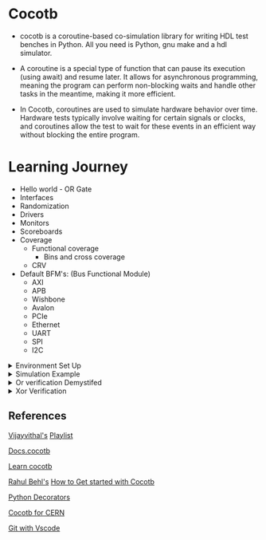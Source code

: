# Cocotb

- cocotb is a coroutine-based co-simulation library for writing HDL test benches in Python. All you need is Python, gnu make and a hdl simulator.

- A coroutine is a special type of function that can pause its execution (using await) and resume later. It allows for asynchronous programming, meaning the program can perform non-blocking waits and handle other tasks in the meantime, making it more efficient.

- In Cocotb, coroutines are used to simulate hardware behavior over time. Hardware tests typically involve waiting for certain signals or clocks, and coroutines allow the test to wait for these events in an efficient way without blocking the entire program.
  
# Learning Journey

- Hello world - OR Gate
- Interfaces
- Randomization
- Drivers
- Monitors
- Scoreboards
- Coverage
  - Functional coverage
    - Bins and cross coverage
  - CRV
- Default BFM's: (Bus Functional Module)
  - AXI
  - APB
  - Wishbone
  - Avalon
  - PCIe
  - Ethernet
  - UART
  - SPI
  - I2C
   
<details>
 <summary> Environment Set Up  </summary>
  
**Installing prerequisites & iverilog:**

>[Installation](https://docs.cocotb.org/en/stable/install.html)

![Screenshot from 2024-09-05 17-14-05](https://github.com/user-attachments/assets/ed9de94d-3182-42af-839b-d7b8bcde244c)
```bash
sudo apt-get install make python3 python3-pip libpython3-dev
sudo apt-get install iverilog
```
**Creating Virtual Environment:**

**Possible Error & Fix:**

![Screenshot from 2024-09-05 18-59-17](https://github.com/user-attachments/assets/d5aa1638-c72b-4ca9-85e6-fdcfec9693f0)
```bash
python3 -m venv venv
```
![image](https://github.com/user-attachments/assets/2d4dafc3-2e0f-42fb-abf3-3311c0837016)
```bash
sudo apt-get install python3-venv
```

>This makes sure that the global Python installation isn't corrupted.

![image](https://github.com/user-attachments/assets/5f0eafe0-bb71-47ce-9072-2bceffbd13c1)
```bash
which python3
source venv/bin/activate
```

**Installing necessary packages:**

**Possible Error & Fix: Install missing wheel package**
![image](https://github.com/user-attachments/assets/8633862b-9204-486b-930b-fc3bc513fc1b)
![image](https://github.com/user-attachments/assets/c9ae8d95-a292-487c-9a90-6471b1d133b4)
```bash
pip3 install pytest cocotb cocotb-bus cocotb-coverage
```

![image](https://github.com/user-attachments/assets/c917a725-3593-4227-bccd-9e4691d9e4f9)
```bash
pip3 install wheel
```

![image](https://github.com/user-attachments/assets/0f928a1f-a1d5-40fa-b6eb-b40ef5bfb9f1)
```bash
ls venv/lib/python3.6/site-packages/
```
> packages sucessfully installed

</details>	

<details>
 <summary> Simulation Example  </summary>

**Using Local Simulation:**

```bash
git clone https://github.com/learn-cocotb/tutorial.git
cd tests/
```

![image](https://github.com/user-attachments/assets/cf7b3c1c-6452-4ed7-a666-bd870b994cad)

```bash
make or
```

**Makefile Structure:**
![image](https://github.com/user-attachments/assets/9f66979d-dbed-441a-b7bb-8525d66a24ef)

```make
vi Makefile

SIM ?= icarus #simulator used,?= means "set the variable only if it is not defined."
TOPLEVEL_LANG ?= verilog
#declaring source files that will be compiled and simulated.
VERILOG_SOURCES += $(PWD)/../hdl/or_gate.v 
VERILOG_SOURCES += $(PWD)/wrappers/or_test.v
#define make target
or:
	rm -rf sim_build #clean build
	$(MAKE) sim MODULE=or_test TOPLEVEL=or_test #python test file and top-level Verilog module
include $(shell cocotb-config --makefiles)/Makefile.sim #This line includes the default Cocotb Makefile,It is always declared at last as it has its own make target which can run instead of or as default 'make' takes the first target.
```
- $(shell cocotb-config --makefiles): This calls the cocotb-config command, which knows where the Cocotb installation is located, and fetches the Makefile.sim file.

- Makefile.sim: This is a core Cocotb file that contains all the common rules for running the simulation, compiling, and linking your test with Cocotb.

>To exit vim editor - : -> q! enter , for more type vimtutor on terminal

**Using Github actions:**

>Go to the actions tab and create a new workflow.

![image](https://github.com/user-attachments/assets/00572a2b-1709-4e64-92a0-aad3b95ba03e)

![image](https://github.com/user-attachments/assets/fbe83226-1ee7-4470-89ad-4f3cb81d44f3)
```YAML
name: learning-cocotb
run-name: ${{ github.actor }} is learning Cocotb
on:
  workflow_dispatch:

jobs:
  verify:
    runs-on: ubuntu-latest
    timeout-minutes: 3
    permissions:
      contents: write
      checks: write
      actions: write
    steps:
      - uses: actions/checkout@v3
      
      - run: sudo apt install -y --no-install-recommends iverilog
      
      - run: pip3 install cocotb cocotb-bus
      
      - run: make -C tests or
      
      - uses: actions/upload-artifact@v4
        with:
          name: waveform
          path: tests/*.vcd

      - name: Publish Test Report
        uses: mikepenz/action-junit-report@v3
        if: always()
        with:
          report_paths: '**/tests/results.xml'
```
```bash
on: [push] - run every time you push
To run it manually use
on:
	workflow_dispatch:
```
![image](https://github.com/user-attachments/assets/e51d2e0e-f045-4d33-84ff-03797f35c0cb)

![image](https://github.com/user-attachments/assets/b371df38-e480-4e2e-aec8-9e7875f468a2)

![image](https://github.com/user-attachments/assets/035053c0-e93c-4efc-921c-2654ab83a905)

**Waveform**:

>Download the artifact from Summary.

![image](https://github.com/user-attachments/assets/9be2731a-4dc9-4155-b7a2-177fdafe97b3)

>[Online waveform viewer](https://vc.drom.io/)

![image](https://github.com/user-attachments/assets/4ec7a1c6-2d17-4a49-aaa8-58821f64c641)

>Gtkwave

![image](https://github.com/user-attachments/assets/6fa8b9ed-51c0-4926-a3dc-9e51af3787c2)

**Clone the repo locally**:
![image](https://github.com/user-attachments/assets/635dd656-adcd-4fcf-adaa-8f64e8696810)
```bash
git clone https://github.com/learn-cocotb/assignment-xor.git
cd assignment-xor/
cd tests
```
![image](https://github.com/user-attachments/assets/0340622a-2150-4be0-890b-ff2f330469e0)
```bash
vi dut_test.py
```

- assert 0: Always fails, triggering an assertion failure. It can be used to deliberately fail a test.

- assert 1: Always passes, so it doesn't trigger any assertion failure.

![image](https://github.com/user-attachments/assets/605f985f-f168-40ba-8565-156b01f3ef4c)
```bash
make
```
</details>	

<details>
 <summary> Or verification Demystifed</summary>
	
**Truth table-Expected Result/Functional Behaviour:**

![image](https://github.com/user-attachments/assets/0b5a7604-023f-4fac-8d40-c54a3eb9db09)	
 
- OR gate design here would be the DUT, and you'd write Python code to drive the OR gate inputs and check the outputs against expected results.

- DUT here stands for Device Under Test. It refers to the specific piece of hardware that is being tested or simulated.

```bash
gedit hdl/or_gate.v
module or_gate(
	input wire a,
	input wire b,
	output wire y
);
assign y=a|b; //DUT
endmodule
```

```python
gedit tests/or_test.py
import cocotb 
from cocotb.triggers import Timer, RisingEdge 

@cocotb.test() #this decorator pulls test-related features
async def or_test(dut): 
    a = (0, 0, 1, 1) #tuples are immutable-here values are predefined and won't change during the test
    b = (0, 1, 0, 1)
    y = (0, 1, 1, 1)

    for i in range(4): #0 to 3
        dut.a.value = a[i] 
        dut.b.value = b[i]
        await Timer(1, 'ns') 
        assert dut.y.value == y[i], f"Error at iteration {i}" 
```

- The Timer trigger pauses the execution for a specified amount of time, simulating delays or waiting for a certain duration within your test.

- RisingEdge waits for a signal to transition from low to high (0 to 1). It’s useful when synchronizing your test with clock edges or specific events in the DUT. We are not using it here.Similarly FallingEdge and Edge also be used

- A decorator is defined as a function that takes another function as an argument and returns a new function that usually extends or alters the behavior of the original function.

```python
def check(func):
    def inside(a, b):
        if b == 0:
            print("Can't divide by 0")
            return
        func(a,b)
    return inside

@check 
def div(a, b):
    return a / b
    
#div=check(div)    
print(div(10, 0))
```
- @cocotb.test(): This is a decorator that marks the function or_test as a Cocotb test. Cocotb will automatically recognize this function and execute it as part of the test suite.

- async def or_test(dut):: This defines the test function as an asynchronous coroutine (async), which allows you to use await inside the function for non-blocking waits.

- dut.a.value = a[i]: This sets the value of the a input of the DUT to the corresponding value in the a tuple for each iteration of the loop.In python even dut.a <= a[i] works.

- Delta delay is a concept in digital simulation that represents an infinitesimally small unit of time. It is a way to model events that happen at the same simulation time but need to be evaluated in a specific order. In hardware simulations, even though two events might appear to happen "simultaneously" in real-time, the simulator needs to process them in some order. The simulator introduces delta cycles to sequence events that happen at the same time step.

- await Timer(1, 'ns'): This pauses the execution of the test for 1 nanosecond. It allows time for the DUT to process the input changes and update the output. The await keyword ensures the test waits for the specified time in a non-blocking way.Similarly await Edge(dut.clk) can also be used.

- Non-blocking operations allow the testbench to simulate these events efficiently, where multiple parts of the hardware can be tested or driven independently without being blocked by one another.

```python
async def test1(dut):
    await Timer(10, 'ns')
    print("Test 1 done")

async def test2(dut):
    await Timer(5, 'ns')
    print("Test 2 done")
```

- Both test1 and test2 will start running, and while test1 is waiting for 10 ns, test2 can complete after 5 ns without waiting for test1 to finish. This is non-blocking behavior, as the simulation doesn’t get held up by one test waiting.

- assert dut.y.value == y[i]: This checks if the actual output of the DUT (dut.y.value) matches the expected output from the y tuple for the current iteration. If the assertion fails, the message is displayed, showing which iteration of the test failed.

```make
SIM ?= icarus 
TOPLEVEL_LANG ?= verilog
VERILOG_SOURCES += $(PWD)/../hdl/or_gate.v 
or:
	rm -rf sim_build
	$(MAKE) sim MODULE=or_test TOPLEVEL=or_test 

include $(shell cocotb-config --makefiles)/Makefile.sim 
```
![image](https://github.com/user-attachments/assets/c572d1e2-482e-46b2-835a-21012d57697c)

**Check for assertion:**
```verilog
gedit hdl/or_gate.v
module or_gate(
	input wire a,
	input wire b,
	output wire y
);
assign y=a^b; //DUT
endmodule
```

![image](https://github.com/user-attachments/assets/b167d14e-82b7-4dc6-be69-a928c52a3369)

**Check for assertion:**


![image](https://github.com/user-attachments/assets/5972a54c-213c-487e-a95e-25722e45e24b)

![image](https://github.com/user-attachments/assets/4c7b41f0-eb18-4463-b87e-3721521e06d8)

![image](https://github.com/user-attachments/assets/c114b2c6-3bdc-401d-ac03-7941aa691394)

```bash

```

</details>	

<details>
 <summary> Xor Verification  </summary>
   
![image](https://github.com/user-attachments/assets/fa44557d-85ba-4209-8804-d3ab094c1050)

![image](https://github.com/user-attachments/assets/9071da10-b554-4fd2-902f-5add412140d5)

![image](https://github.com/user-attachments/assets/32a5bd36-8b68-45d9-a5f2-829657ebc09f)

![image](https://github.com/user-attachments/assets/efd29aaf-b4e3-4658-b7db-ecf0a4635d00)

![image](https://github.com/user-attachments/assets/6b673803-3f7a-4c46-b1b1-29e62faae047)

![image](https://github.com/user-attachments/assets/cdf20c66-8e07-47ee-a56e-742f901086a6)

```bash

```
</details>	

## References 
[Vijayvithal's](https://www.linkedin.com/in/vijayvithal/) [Playlist](https://www.youtube.com/playlist?list=PL3Z0z1uoFF-CElbEpGoRa5ph-TJUzuKnm)

[Docs.cocotb](https://docs.cocotb.org/en/stable/quickstart.html)

[Learn cocotb](https://learncocotb.com/docs/cocotb-tutorial/)

[Rahul Behl's](https://www.linkedin.com/in/raulbehl/) [How to Get started with Cocotb](https://quicksilicon.in/blog/how-to-get-started-with-cocotb#heading-introduction)

[Python Decorators](https://www.youtube.com/watch?v=MYAEv3JoenI&ab_channel=howCode)

[Cocotb for CERN](https://indico.cern.ch/event/776422/attachments/1769690/2874927/cocotb_talk.pdf)

[Git with Vscode](https://www.youtube.com/watch?v=i_23KUAEtUM&pp=ygUbdnNjb2RlIGluIGxpbnV4IHdpdGggZ2l0aHVi)

